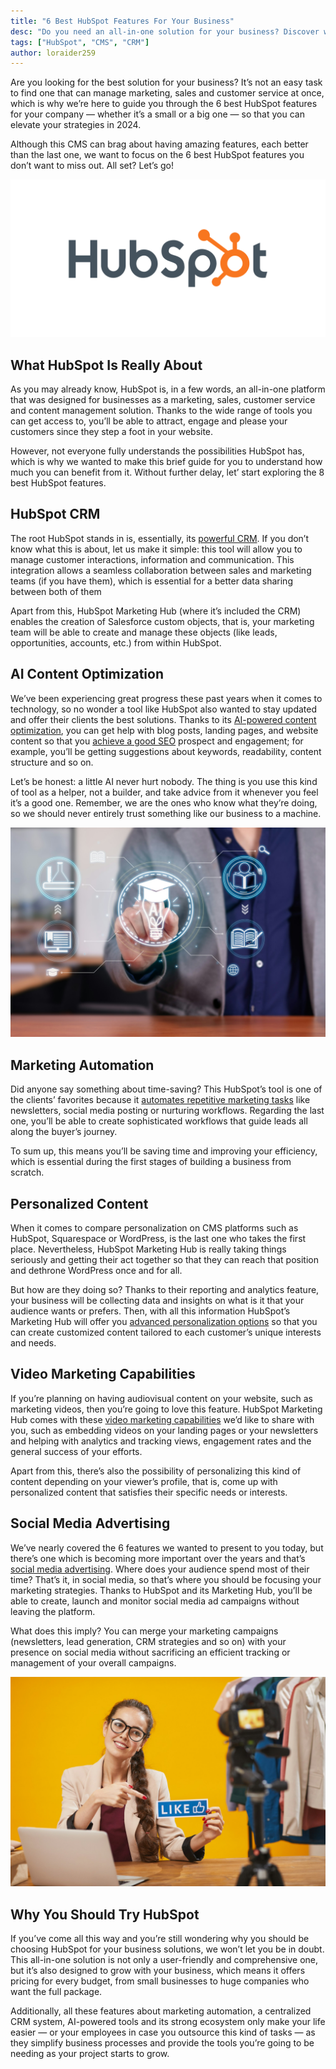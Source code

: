 ```yaml
---
title: "6 Best HubSpot Features For Your Business"
desc: "Do you need an all-in-one solution for your business? Discover what this tool can do for you and what are the 6 best HubSpot features according to experts."
tags: ["HubSpot", "CMS", "CRM"]
author: loraider259
---
```


Are you looking for the best solution for your business? It’s not an easy task to find one that can manage marketing, sales and customer service at once, which is why we’re here to guide you through the 6 best HubSpot features for your company — whether it’s a small or a big one — so that you can elevate your strategies in 2024.

Although this CMS can brag about having amazing features, each better than the last one, we want to focus on the 6 best HubSpot features you don’t want to miss out. All set? Let’s go!

<img src="./hubspot-logo.png" alt="HubSpot logo" eleventy:widths="400">

## What HubSpot Is Really About

As you may already know, HubSpot is, in a few words, an all-in-one platform that was designed for businesses as a marketing, sales, customer service and content management solution. Thanks to the wide range of tools you can get access to, you’ll be able to attract, engage and please your customers since they step a foot in your website.

However, not everyone fully understands the possibilities HubSpot has, which is why we wanted to make this brief guide for you to understand how much you can benefit from it. Without further delay, let’ start exploring the 8 best HubSpot features.

## HubSpot CRM

The root HubSpot stands in is, essentially, its [powerful CRM](https://www.hubspot.com/products/crm). If you don’t know what this is about, let us make it simple: this tool will allow you to manage customer interactions, information and communication. This integration allows a seamless collaboration between sales and marketing teams (if you have them), which is essential for a better data sharing between both of them

Apart from this, HubSpot Marketing Hub (where it’s included the CRM) enables the creation of Salesforce custom objects, that is, your marketing team will be able to create and manage these objects (like leads, opportunities, accounts, etc.) from within HubSpot.

## AI Content Optimization

We’ve been experiencing great progress these past years when it comes to technology, so no wonder a tool like HubSpot also wanted to stay updated and offer their clients the best solutions. Thanks to its [AI-powered content optimization](https://www.hubspot.com/products/artificial-intelligence#below-header-breeze_wf_header_splash), you can get help with blog posts, landing pages, and website content so that you [achieve a good SEO](/blog/seo-optimization-for-search-engines/) prospect and engagement; for example, you’ll be getting suggestions about keywords, readability, content structure and so on.

Let’s be honest: a little AI never hurt nobody. The thing is you use this kind of tool as a helper, not a builder, and take advice from it whenever you feel it’s a good one. Remember, we are the ones who know what they’re doing, so we should never entirely trust something like our business to a machine.

<img src="./ai-enhanced-education-the-bright-future-of-learning-and-innovation-driven-by-ai.jpg" alt="a person touching a digital light bulb making reference to AI">

## Marketing Automation

Did anyone say something about time-saving? This HubSpot’s tool is one of the clients’ favorites because it [automates repetitive marketing tasks](https://www.hubspot.com/products/marketing/marketing-automation-information) like newsletters, social media posting or nurturing workflows. Regarding the last one, you’ll be able to create sophisticated workflows that guide leads all along the buyer’s journey.

To sum up, this means you’ll be saving time and improving your efficiency, which is essential during the first stages of building a business from scratch.

## Personalized Content

When it comes to compare personalization on CMS platforms such as HubSpot, Squarespace or WordPress, is the last one who takes the first place. Nevertheless, HubSpot Marketing Hub is really taking things seriously and getting their act together so that they can reach that position and dethrone WordPress once and for all.

But how are they doing so? Thanks to their reporting and analytics feature, your business will be collecting data and insights on what is it that your audience wants or prefers. Then, with all this information HubSpot’s Marketing Hub will offer you [advanced personalization options](https://knowledge.hubspot.com/website-pages/personalize-your-content) so that you can create customized content tailored to each customer’s unique interests and needs.

## Video Marketing Capabilities

If you’re planning on having audiovisual content on your website, such as marketing videos, then you’re going to love this feature. HubSpot Marketing Hub comes with these [video marketing capabilities](https://www.hubspot.com/products/video-hosting) we’d like to share with you, such as embedding videos on your landing pages or your newsletters and helping with analytics and tracking views, engagement rates and the general success of your efforts.

Apart from this, there’s also the possibility of personalizing this kind of content depending on your viewer’s profile, that is, come up with personalized content that satisfies their specific needs or interests.

## Social Media Advertising

We’ve nearly covered the 6 features we wanted to present to you today, but there’s one which is becoming more important over the years and that’s [social media advertising](https://www.hubspot.com/products/marketing/social-inbox). Where does your audience spend most of their time? That’s it, in social media, so that’s where you should be focusing your marketing strategies. Thanks to HubSpot and its Marketing Hub, you’ll be able to create, launch and monitor social media ad campaigns without leaving the platform.

What does this imply? You can merge your marketing campaigns (newsletters, lead generation, CRM strategies and so on) with your presence on social media without sacrificing an efficient tracking or management of your overall campaigns.

<img src="./social-media-influencer-holding-like.jpg" alt="Social Media Influencer Holding Like, best hubspot features">

## Why You Should Try HubSpot

If you’ve come all this way and you’re still wondering why you should be choosing HubSpot for your business solutions, we won’t let you be in doubt. This all-in-one solution is not only a user-friendly and comprehensive one, but it’s also designed to grow with your business, which means it offers pricing for every budget, from small businesses to huge companies who want the full package.

Additionally, all these features about marketing automation, a centralized CRM system, AI-powered tools and its strong ecosystem only make your life easier — or your employees in case you outsource this kind of tasks — as they simplify business processes and provide the tools you’re going to be needing as your project starts to grow.
